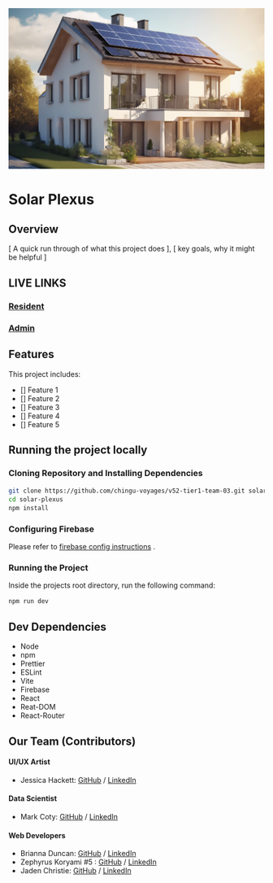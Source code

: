 ![solar-panel_ai-img](images/solar-panal-ai_gen_img.png)

# Solar Plexus

## Overview

[ A quick run through of what this project does ],
[ key goals, why it might be helpful ]

## LIVE LINKS

### [Resident](https://v52--solar-panel-project.web.app/)

### [Admin](https://v52--solar-panel-project.web.app/admin)

## Features

This project includes:

-   [] Feature 1
-   [] Feature 2
-   [] Feature 3
-   [] Feature 4
-   [] Feature 5

## Running the project locally

### Cloning Repository and Installing Dependencies

```sh
git clone https://github.com/chingu-voyages/v52-tier1-team-03.git solar-plexus
cd solar-plexus
npm install
```

### Configuring Firebase

Please refer to [firebase config instructions](docs/firebase_config.md) .

### Running the Project

Inside the projects root directory, run the following command:

```sh
npm run dev
```

## Dev Dependencies

-   Node
-   npm
-   Prettier
-   ESLint
-   Vite
-   Firebase
-   React
-   Reat-DOM
-   React-Router

## Our Team (Contributors)

#### UI/UX Artist

-   Jessica Hackett: [GitHub](https://github.com/mooglemoxie0018)
    / [LinkedIn](https://www.linkedin.com/in/jessica-hackett-6725a4325/?trk=opento_sprofile_topcard.)

#### Data Scientist

-   Mark Coty: [GitHub](https://github.com/markcoty) / [LinkedIn](https://www.linkedin.com/in/mark-c-875b00286/.)

#### Web Developers

-   Brianna Duncan: [GitHub](https://github.com/BriannaD23) / [LinkedIn](https://www.linkedin.com/in/briannaduncan)
-   Zephyrus Koryami #5 : [GitHub](https://github.com/sokuenryan)
    / [LinkedIn](https://www.linkedin.com/in/sokuenryan/.)
-   Jaden Christie: [GitHub](https://github.com/jsvolta) / [LinkedIn](https://www.linkedin.com/in/jadenchristie)
